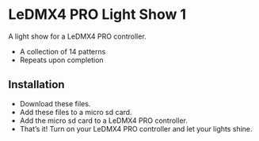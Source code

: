 # LeDMX4 PRO Light Show 1

A light show for a LeDMX4 PRO controller.

* A collection of 14 patterns
* Repeats upon completion

## Installation

* Download these files.
* Add these files to a micro sd card.
* Add the micro sd card to a LeDMX4 PRO controller.
* That’s it! Turn on your LeDMX4 PRO controller and let your lights shine.